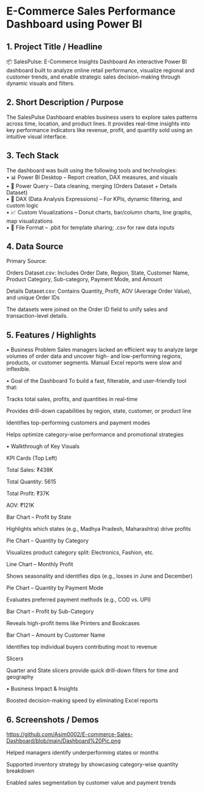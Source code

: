 # E-Commerce Sales Performance Dashboard using Power BI

## 1. Project Title / Headline
📦 SalesPulse: E-Commerce Insights Dashboard
An interactive Power BI dashboard built to analyze online retail performance, visualize regional and customer trends, and enable strategic sales decision-making through dynamic visuals and filters.

## 2. Short Description / Purpose
The SalesPulse Dashboard enables business users to explore sales patterns across time, location, and product lines. It provides real-time insights into key performance indicators like revenue, profit, and quantity sold using an intuitive visual interface.

## 3. Tech Stack
The dashboard was built using the following tools and technologies:<br>
• 📊 Power BI Desktop – Report creation, DAX measures, and visuals<br>
• 🔄 Power Query – Data cleaning, merging (Orders Dataset + Details Dataset)<br>
• 🧠 DAX (Data Analysis Expressions) – For KPIs, dynamic filtering, and custom logic<br>
• 📈 Custom Visualizations – Donut charts, bar/column charts, line graphs, map visualizations<br>
• 📁 File Format – .pbit for template sharing; .csv for raw data inputs

## 4. Data Source
Primary Source:

Orders Dataset.csv: Includes Order Date, Region, State, Customer Name, Product Category, Sub-category, Payment Mode, and Amount

Details Dataset.csv: Contains Quantity, Profit, AOV (Average Order Value), and unique Order IDs

The datasets were joined on the Order ID field to unify sales and transaction-level details.

## 5. Features / Highlights
• Business Problem
Sales managers lacked an efficient way to analyze large volumes of order data and uncover high- and low-performing regions, products, or customer segments. Manual Excel reports were slow and inflexible.

• Goal of the Dashboard
To build a fast, filterable, and user-friendly tool that:

Tracks total sales, profits, and quantities in real-time

Provides drill-down capabilities by region, state, customer, or product line

Identifies top-performing customers and payment modes

Helps optimize category-wise performance and promotional strategies

• Walkthrough of Key Visuals

KPI Cards (Top Left)

Total Sales: ₹438K

Total Quantity: 5615

Total Profit: ₹37K

AOV: ₹121K

Bar Chart – Profit by State

Highlights which states (e.g., Madhya Pradesh, Maharashtra) drive profits

Pie Chart – Quantity by Category

Visualizes product category split: Electronics, Fashion, etc.

Line Chart – Monthly Profit

Shows seasonality and identifies dips (e.g., losses in June and December)

Pie Chart – Quantity by Payment Mode

Evaluates preferred payment methods (e.g., COD vs. UPI)

Bar Chart – Profit by Sub-Category

Reveals high-profit items like Printers and Bookcases

Bar Chart – Amount by Customer Name

Identifies top individual buyers contributing most to revenue

Slicers

Quarter and State slicers provide quick drill-down filters for time and geography

• Business Impact & Insights

Boosted decision-making speed by eliminating Excel reports

## 6. Screenshots / Demos
https://github.com/Asim0002/E-commerce-Sales-Dashboard/blob/main/Dashboard%20Pic.png

Helped managers identify underperforming states or months

Supported inventory strategy by showcasing category-wise quantity breakdown

Enabled sales segmentation by customer value and payment trends
